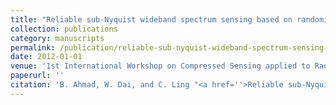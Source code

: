 ```yaml
---
title: "Reliable sub-Nyquist wideband spectrum sensing based on randomised sampling"
collection: publications
category: manuscripts
permalink: /publication/reliable-sub-nyquist-wideband-spectrum-sensing-based-on-randomised-sampling
date: 2012-01-01
venue: '1st International Workshop on Compressed Sensing applied to Radar'
paperurl: ''
citation: 'B. Ahmad, W. Dai, and C. Ling "<a href=''>Reliable sub-Nyquist wideband spectrum sensing based on randomised sampling</a>", 1st International Workshop on Compressed Sensing applied to Radar, 2012, Bonn, Germany.'
---
```

